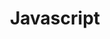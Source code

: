 ---
layout: cours
image: /images/cards/js.png
title: Javascript
comment: Apprendre à coder en Javascript
link: /templates/javascript.html
---